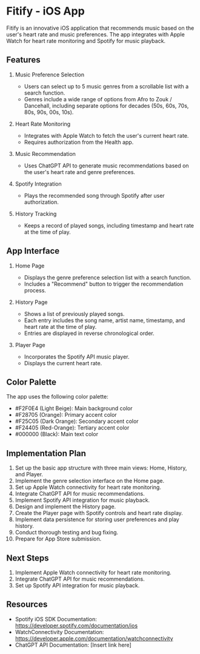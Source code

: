 # Fitify - iOS App

Fitify is an innovative iOS application that recommends music based on the user's heart rate and music preferences. The app integrates with Apple Watch for heart rate monitoring and Spotify for music playback.

## Features

1. Music Preference Selection
   - Users can select up to 5 music genres from a scrollable list with a search function.
   - Genres include a wide range of options from Afro to Zouk / Dancehall, including separate options for decades (50s, 60s, 70s, 80s, 90s, 00s, 10s).

2. Heart Rate Monitoring
   - Integrates with Apple Watch to fetch the user's current heart rate.
   - Requires authorization from the Health app.

3. Music Recommendation
   - Uses ChatGPT API to generate music recommendations based on the user's heart rate and genre preferences.

4. Spotify Integration
   - Plays the recommended song through Spotify after user authorization.

5. History Tracking
   - Keeps a record of played songs, including timestamp and heart rate at the time of play.

## App Interface

1. Home Page
   - Displays the genre preference selection list with a search function.
   - Includes a "Recommend" button to trigger the recommendation process.

2. History Page
   - Shows a list of previously played songs.
   - Each entry includes the song name, artist name, timestamp, and heart rate at the time of play.
   - Entries are displayed in reverse chronological order.

3. Player Page
   - Incorporates the Spotify API music player.
   - Displays the current heart rate.

## Color Palette

The app uses the following color palette:
- #F2F0E4 (Light Beige): Main background color
- #F28705 (Orange): Primary accent color
- #F25C05 (Dark Orange): Secondary accent color
- #F24405 (Red-Orange): Tertiary accent color
- #000000 (Black): Main text color

## Implementation Plan

1. Set up the basic app structure with three main views: Home, History, and Player.
2. Implement the genre selection interface on the Home page.
3. Set up Apple Watch connectivity for heart rate monitoring.
4. Integrate ChatGPT API for music recommendations.
5. Implement Spotify API integration for music playback.
6. Design and implement the History page.
7. Create the Player page with Spotify controls and heart rate display.
8. Implement data persistence for storing user preferences and play history.
9. Conduct thorough testing and bug fixing.
10. Prepare for App Store submission.

## Next Steps

1. Implement Apple Watch connectivity for heart rate monitoring.
2. Integrate ChatGPT API for music recommendations.
3. Set up Spotify API integration for music playback.

## Resources

- Spotify iOS SDK Documentation: https://developer.spotify.com/documentation/ios
- WatchConnectivity Documentation: https://developer.apple.com/documentation/watchconnectivity
- ChatGPT API Documentation: [Insert link here]
